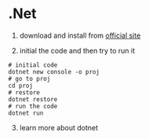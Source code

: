 # .Net

1. download and install from [official site](https://www.microsoft.com/net/core#windowsvs2017)

2. initial the code and then try to run it

```
# initial code 
dotnet new console -o proj
# go to proj
cd proj
# restore
dotnet restore
# run the code 
dotnet run
```

3. learn more about dotnet